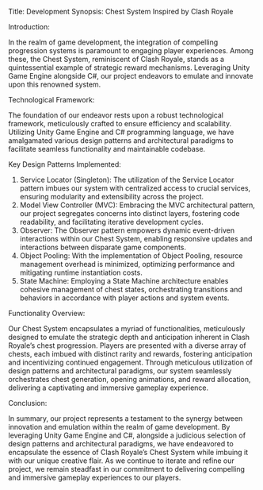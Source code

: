 Title: Development Synopsis: Chest System Inspired by Clash Royale

Introduction:

In the realm of game development, the integration of compelling progression systems is paramount to engaging player experiences. Among these, the Chest System, reminiscent of Clash Royale, stands as a quintessential example of strategic reward mechanisms. Leveraging Unity Game Engine alongside C#, our project endeavors to emulate and innovate upon this renowned system.

Technological Framework:

The foundation of our endeavor rests upon a robust technological framework, meticulously crafted to ensure efficiency and scalability. Utilizing Unity Game Engine and C# programming language, we have amalgamated various design patterns and architectural paradigms to facilitate seamless functionality and maintainable codebase.

Key Design Patterns Implemented:
1) Service Locator (Singleton): The utilization of the Service Locator pattern imbues our system with centralized access to crucial services, ensuring modularity and extensibility across the project.
2) Model View Controller (MVC): Embracing the MVC architectural pattern, our project segregates concerns into distinct layers, fostering code readability, and facilitating iterative development cycles.
3) Observer: The Observer pattern empowers dynamic event-driven interactions within our Chest System, enabling responsive updates and interactions between disparate game components.
4) Object Pooling: With the implementation of Object Pooling, resource management overhead is minimized, optimizing performance and mitigating runtime instantiation costs.
5) State Machine: Employing a State Machine architecture enables cohesive management of chest states, orchestrating transitions and behaviors in accordance with player actions and system events.

Functionality Overview:

Our Chest System encapsulates a myriad of functionalities, meticulously designed to emulate the strategic depth and anticipation inherent in Clash Royale’s chest progression. Players are presented with a diverse array of chests, each imbued with distinct rarity and rewards, fostering anticipation and incentivizing continued engagement. Through meticulous utilization of design patterns and architectural paradigms, our system seamlessly orchestrates chest generation, opening animations, and reward allocation, delivering a captivating and immersive gameplay experience.

Conclusion:

In summary, our project represents a testament to the synergy between innovation and emulation within the realm of game development. By leveraging Unity Game Engine and C#, alongside a judicious selection of design patterns and architectural paradigms, we have endeavored to encapsulate the essence of Clash Royale’s Chest System while imbuing it with our unique creative flair. As we continue to iterate and refine our project, we remain steadfast in our commitment to delivering compelling and immersive gameplay experiences to our players.
